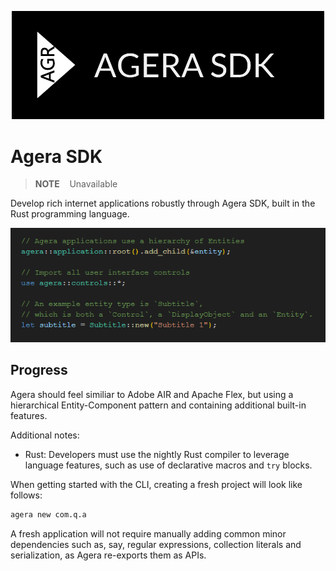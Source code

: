 <p align="center">

<img src="./assets/logo-72-ppi.png" width="500">

</p>

# Agera SDK

> **NOTE**&nbsp;&nbsp;&nbsp; Unavailable

Develop rich internet applications robustly through Agera SDK, built in the Rust programming language.

<p align="center">

<img src="./assets/intro-code.png">

</p>

## Progress

Agera should feel similiar to Adobe AIR and Apache Flex, but using a hierarchical Entity-Component pattern and containing additional built-in features.

Additional notes:

- Rust: Developers must use the nightly Rust compiler to leverage language features, such as use of declarative macros and `try` blocks.

When getting started with the CLI, creating a fresh project will look like follows:

```sh
agera new com.q.a
```

A fresh application will not require manually adding common minor dependencies such as, say, regular expressions, collection literals and serialization, as Agera re-exports them as APIs.